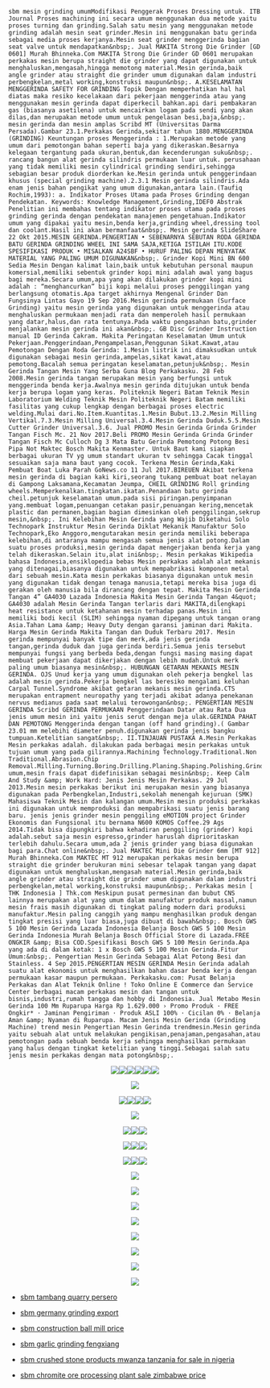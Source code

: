 
```
sbm mesin grinding umumModifikasi Penggerak Proses Dressing untuk. ITB Journal Proses machining ini secara umum menggunakan dua metode yaitu proses turning dan grinding.Salah satu mesin yang menggunakan metode grinding adalah mesin seat grinder.Mesin ini menggunakan batu gerinda sebagai media proses kerjanya.Mesin seat grinder menggerinda bagian seat valve untuk mendapatkan&nbsp;. Jual MAKITA Strong Die Grinder [GD 0601] Murah Bhinneka.Com MAKITA Strong Die Grinder GD 0601 merupakan perkakas mesin berupa straight die grinder yang dapat digunakan untuk menghaluskan,mengasah,hingga memotong material.Mesin gerinda,baik angle grinder atau straight die grinder umum digunakan dalam industri perbengkelan,metal working,konstruksi maupun&nbsp;. A.KESELAMATAN MENGGERINDA SAFETY FOR GRINDING Topik Dengan memperhatikan hal hal diatas maka resiko kecelakaan dari pekerjaan menggerinda atau yang menggunakan mesin gerinda dapat diperkecil bahkan.api dari pembakaran gas (biasanya asetilena) untuk mencairkan logam pada sendi yang akan dilas,dan merupakan metode umum untuk pengelasan besi,baja,&nbsp;. mesin gerinda dan mesin amplas Scribd MT (Universitas Darma Persada).Gambar 23.1.Perkakas Gerinda,sekitar tahun 1880.MENGGERINDA (GRINDING) Keuntungan proses Menggerinda : 1.Merupakan metode yang umum dari pemotongan bahan seperti baja yang dikeraskan.Besarnya kelegaan tergantung pada ukuran,bentuk,dan kecenderungan suku&nbsp;. rancang bangun alat gerinda silindris permukaan luar untuk. perusahaan yang tidak memiliki mesin cylindrical grinding sendiri,sehingga sebagian besar produk diorderkan ke.Mesin gerinda untuk penggerindaan khusus (special grinding machine).2.3.1 Mesin gerinda silindris.Ada enam jenis bahan pengikat yang umum digunakan,antara lain.(Taufiq Rochim,1993): a. Indikator Proses Utama pada Proses Grinding dengan Pendekatan. Keywords: Knowledge Management,Grinding,IDEF0 Abstrak Penelitian ini membahas tentang indikator proses utama pada proses grinding gerinda dengan pendekatan manajemen pengetahuan.Indikator umum yang dipakai yaitu mesin,benda kerja,grinding wheel,dressing tool dan coolant.Hasil ini akan bermanfaat&nbsp;. Mesin gerinda SlideShare 22 Okt 2015.MESIN GERINDA.PENGERTIAN • SEBENARNYA SEBUTAN RODA GERINDA BATU GERINDA GRINDING WHEEL INI SAMA SAJA,KETIGA ISTILAH ITU.KODE SPESIFIKASI PRODUK • MISALKAN A24SBF • HURUF PALING DEPAN MENYATAK MATERIAL YANG PALING UMUM DIGUNAKAN&nbsp;. Grinder Kopi Mini BN 600 Sedia Mesin Dengan kalimat lain,baik untuk kebutuhan personal maupun komersial,memiliki sebentuk grinder kopi mini adalah awal yang bagus bagi mereka.Secara umum,apa yang akan dilakukan grinder kopi mini adalah : “menghancurkan” biji kopi melalui proses penggilingan yang berlangsung otomatis.Apa target akhirnya Mengenal Grinder Dan Fungsinya Lintas Gayo 19 Sep 2016.Mesin gerinda permukaan (Surface Grinding) yaitu mesin gerinda yang digunakan untuk menggerinda atau menghaluskan permukaan menjadi rata dan memperoleh hasil permukaan yang datar,halus,dan rata tentunya.Pada waktu pengasahan batu,grinder menjalankan mesin gerinda ini akan&nbsp;. GB Disc Grinder Instruction manual ID Gerinda Cakram. Makita Peringatan Keselamatan Umum untuk Pekerjaan.Penggerindaan,Pengampelasan,Penggunan Sikat.Kawat,atau Pemotongan Dengan Roda Gerinda: 1.Mesin listrik ini dimaksudkan untuk digunakan sebagai mesin gerinda,ampelas,sikat kawat,atau pemotong.Bacalah semua peringatan keselamatan,petunjuk&nbsp;. Mesin Gerinda Tangan Mesin Yang Serba Guna Blog Perkakasku. 28 Feb 2008.Mesin gerinda tangan merupakan mesin yang berfungsi untuk menggerinda benda kerja.Awalnya mesin gerinda ditujukan untuk benda kerja berupa logam yang keras. Politeknik Negeri Batam Teknik Mesin Laboratorium Welding Teknik Mesin Politeknik Negeri Batam memiliki fasilitas yang cukup lengkap dengan berbagai proses electric welding.Mulai dari.No.Item.Kuantitas.1.Mesin Bubut.13.2.Mesin Milling Vertikal.7.3.Mesin Milling Universal.3.4.Mesin Gerinda Duduk.5.5.Mesin Cutter Grinder Universal.3.6. Jual PROMO Mesin Gerinda Grinda Grinder Tangan Fisch Mc. 21 Nov 2017.Beli PROMO Mesin Gerinda Grinda Grinder Tangan Fisch Mc Culloch Dg 3 Mata Batu Gerinda Pemotong Potong Besi Pipa Not Maktec Bosch Makita Kenmaster. Untuk Baut kami siapkan berbagai ukuran TV yg umum standart ukuran tv sehingga Cacak tinggal sesuaikan saja mana baut yang cocok. Terkena Mesin Gerinda,Kaki Pembuat Boat Luka Parah GoNews.co 11 Jul 2017.BIREUEN Akibat terkena mesin gerinda di bagian kaki kiri,seorang tukang pembuat boat nelayan di Gampong Laksamana,Kecamatan Jeumpa, CHEIL GRINDING Roll grinding wheels.Memperkenalkan.tingkatan.ikatan.Penandaan batu gerinda cheil.petunjuk keselamatan umum.pada sisi piringan.penyimpanan yang.membuat logam,penuangan cetakan pasir,penuangan kering,mencetak plastic dan permanen,bagian bagian dimesinkan oleh penggilingan,sekrup mesin,&nbsp;. Ini Kelebihan Mesin Gerinda yang Wajib Diketahui Solo Technopark Instruktur Mesin Gerinda Diklat Mekanik Manufaktur Solo Technopark,Eko Anggoro,mengutarakan mesin gerinda memiliki beberapa kelebihan,di antaranya mampu mengasah semua jenis alat potong.Dalam suatu proses produksi,mesin gerinda dapat mengerjakan benda kerja yang telah dikeraskan.Selain itu,alat ini&nbsp;. Mesin perkakas Wikipedia bahasa Indonesia,ensiklopedia bebas Mesin perkakas adalah alat mekanis yang ditenagai,biasanya digunakan untuk mempabrikasi komponen metal dari sebuah mesin.Kata mesin perkakas biasanya digunakan untuk mesin yang digunakan tidak dengan tenaga manusia,tetapi mereka bisa juga di gerakan oleh manusia bila dirancang dengan tepat. Makita Mesin Gerinda Tangan 4” GA4030 Lazada Indonesia Makita Mesin Gerinda Tangan 4&quot; GA4030 adalah Mesin Gerinda Tangan terlaris dari MAKITA,dilengkapi heat resistance untuk ketahanan mesin terhadap panas.Mesin ini memiliki bodi kecil (SLIM) sehingga nyaman dipegang untuk tangan orang Asia.Tahan Lama &amp; Heavy Duty dengan garansi jaminan dari Makita. Harga Mesin Gerinda Makita Tangan dan Duduk Terbaru 2017. Mesin gerinda mempunyai banyak tipe dan merk,ada jenis gerinda tangan,gerinda duduk dan juga gerinda berdiri.Semua jenis tersebut mempunyai fungsi yang berbeda beda,dengan fungsi masing masing dapat membuat pekerjaan dapat dikerjakan dengan lebih mudah.Untuk merk paling umum biasanya mesin&nbsp;. HUBUNGAN GETARAN MEKANIS MESIN GERINDA. OJS Unud kerja yang umum digunakan oleh pekerja bengkel las adalah mesin gerinda.Pekerja bengkel las beresiko mengalami keluhan Carpal Tunnel.Syndrome akibat getaran mekanis mesin gerinda.CTS merupakan entrapment neuropathy yang terjadi akibat adanya penekanan nervus medianus pada saat melalui terowongan&nbsp;. PENGERTIAN MESIN GERINDA Scribd GERINDA PERMUKAAN Penggerindaan Datar atau Rata Dua jenis umum mesin ini yaitu jenis serut dengan meja ulak.GERINDA PAHAT DAN PEMOTONG Menggerinda dengan tangan (off hand grinding).( Gambar 23.01 mm melebihi diameter penuh.digunakan gerinda jenis bangku tumpuan.Ketelitian sangat&nbsp;. II.TINJAUAN PUSTAKA A.Mesin Perkakas Mesin perkakas adalah. dilakukan pada berbagai mesin perkakas untuk tujuan umum yang pada gilirannya.Machining Technology.Traditional.Non Traditional.Abrasion.Chip Removal.Milling.Turning.Boring.Drilling.Planing.Shaping.Polishing.Grinding.Honing.Superfinishing.Secara umum,mesin frais dapat didefinisikan sebagai mesin&nbsp;. Keep Calm And Study &amp; Work Hard: Jenis Jenis Mesin Perkakas. 29 Jul 2013.Mesin mesin perkakas berikut ini merupakan mesin yang biasanya digunakan pada Perbengkelan,Industri,sekolah menengah kejuruan (SMK) Mahasiswa Teknik Mesin dan kalangan umum.Mesin mesin produksi perkakas ini digunakan untuk memproduksi dan mempabrikasi suatu jenis barang baru. jenis jenis grinder mesin penggiling eMOTION project Grinder Ekonomis dan Fungsional itu bernama N600 KOMOS Coffee.29 Ags 2014.Tidak bisa dipungkiri bahwa kehadiran penggiling (grinder) kopi adalah.sebut saja mesin espresso,grinder haruslah diprioritaskan terlebih dahulu.Secara umum,ada 2 jenis grinder yang biasa digunakan bagi para.Chat online&nbsp;. Jual MAKTEC Mini Die Grinder 6mm [MT 912] Murah Bhinneka.Com MAKTEC MT 912 merupakan perkakas mesin berupa straight die grinder berukuran mini sebesar telapak tangan yang dapat digunakan untuk menghaluskan,mengasah material.Mesin gerinda,baik angle grinder atau straight die grinder umum digunakan dalam industri perbengkelan,metal working,konstruksi maupun&nbsp;. ﻿Perkakas mesin [ THK Indonesia ] Thk.com Meskipun pusat permesinan dan bubut CNS lainnya merupakan alat yang umum dalam manufaktur produk massal,namun mesin frais masih digunakan di tingkat paling modern dari produksi manufaktur.Mesin paling canggih yang mampu menghasilkan produk dengan tingkat presisi yang luar biasa,juga dibuat di bawah&nbsp;. Bosch GWS 5 100 Mesin Gerinda Lazada Indonesia Belanja Bosch GWS 5 100 Mesin Gerinda Indonesia Murah Belanja Bosch Official Store di Lazada.FREE ONGKIR &amp; Bisa COD.Spesifikasi Bosch GWS 5 100 Mesin Gerinda.Apa yang ada di dalam kotak: 1 x Bosch GWS 5 100 Mesin Gerinda.Fitur Umum:&nbsp;. Pengertian Mesin Gerinda Sebagai Alat Potong Besi dan Stainless. 4 Sep 2015.PENGERTIAN MESIN GERINDA Mesin Gerinda adalah suatu alat ekonomis untuk menghasilkan bahan dasar benda kerja dengan permukaan kasar maupun permukaan. Perkakasku.com: Pusat Belanja Perkakas dan Alat Teknik Online ! Toko Online E Commerce dan Service Center berbagai macam perkakas mesin dan tangan untuk bisnis,industri,rumah tangga dan hobby di Indonesia. Jual Metabo Mesin Gerinda 100 Mm Ruparupa Harga Rp 1.629.000 › Promo Produk · FREE Ongkir* · Jaminan Pengiriman · Produk ASLI 100% · Cicilan 0% · Belanja Aman &amp; Nyaman di Ruparupa. Macam Jenis Mesin Gerinda (Grinding Machine) trend mesin Pengertian Mesin Gerinda trendmesin.Mesin gerinda yaitu sebuah alat untuk melakukan pengikisan,penajaman,pengasahan,atau pemotongan pada sebuah benda kerja sehingga menghasilkan permukaan yang halus dengan tingkat ketelitian yang tinggi.Sebagai salah satu jenis mesin perkakas dengan mata potong&nbsp;. 
```

<div align="center">
  
<a rel="nofollow" href="https://m.shibang-china.com?f=github&k=sbm+mesin+grinding+umum"><img src="https://static.shibang-china.com/en/l.png"></a><img src="https://static.shibang-china.com/en/hw.png"><a rel="nofollow" href="https://m.shibang-china.com/product/?f=github&k=sbm+mesin+grinding+umum"><img src="https://static.shibang-china.com/en/p.png"></a><a rel="nofollow" href="https://m.shibang-china.com/cases/?f=github&k=sbm+mesin+grinding+umum"><img src="https://static.shibang-china.com/en/c.png"></a><a rel="nofollow" href="https://m.shibang-china.com/news/?f=github&k=sbm+mesin+grinding+umum"><img src="https://static.shibang-china.com/en/n.png"></a><a rel="nofollow" href="https://m.shibang-china.com?f=github&k=sbm+mesin+grinding+umum"><img src="https://static.shibang-china.com/en/m.png"></a>

<a rel="nofollow" href="https://m.shibang-china.com/product/?f=github&k=sbm+mesin+grinding+umum"><img src="https://static.shibang-china.com/en/b.jpg"></a>
  
<a rel="nofollow" href="https://m.shibang-china.com/solution-aggregate.html?f=github&k=sbm+mesin+grinding+umum"><img src="https://static.shibang-china.com/en/a.jpg"></a><a rel="nofollow" href="https://m.shibang-china.com/solution-mine.html?f=github&k=sbm+mesin+grinding+umum"><img src="https://static.shibang-china.com/en/m.jpg"></a><a rel="nofollow" href="https://m.shibang-china.com/solution-mill.html?f=github&k=sbm+mesin+grinding+umum"><img src="https://static.shibang-china.com/en/g.jpg"></a><a rel="nofollow" href="https://m.shibang-china.com/solution-epc.html?f=github&k=sbm+mesin+grinding+umum"><img src="https://static.shibang-china.com/en/e.jpg"></a>

<a rel="nofollow" href="https://m.shibang-china.com/product/?f=github&k=sbm+mesin+grinding+umum"><img src="https://static.shibang-china.com/en/a-p.png"></a>

<a rel="nofollow" href="https://m.shibang-china.com/product/crusher/c6x.html?f=github&k=sbm+mesin+grinding+umum"><img src="https://static.shibang-china.com/en/j.jpg"></a><a rel="nofollow" href="https://m.shibang-china.com/product/crusher/ci5x.html?f=github&k=sbm+mesin+grinding+umum"><img src="https://static.shibang-china.com/en/i.jpg"></a><a rel="nofollow" href="https://m.shibang-china.com/product/crusher/hst.html?f=github&k=sbm+mesin+grinding+umum"><img src="https://static.shibang-china.com/en/c.jpg"></a>

<a rel="nofollow" href="https://m.shibang-china.com/product/mill/mtw.html?f=github&k=sbm+mesin+grinding+umum"><img src="https://static.shibang-china.com/en/mtw.jpg"></a><a rel="nofollow" href="https://m.shibang-china.com/product/mill/scm.html?f=github&k=sbm+mesin+grinding+umum"><img src="https://static.shibang-china.com/en/scm.jpg"></a><a rel="nofollow" href="https://m.shibang-china.com/product/mill/lm.html?f=github&k=sbm+mesin+grinding+umum"><img src="https://static.shibang-china.com/en/lm.jpg"></a>

<a rel="nofollow" href="https://m.shibang-china.com/product/sand/vsi6x.html?f=github&k=sbm+mesin+grinding+umum"><img src="https://static.shibang-china.com/en/6x.jpg"></a><a rel="nofollow" href="https://m.shibang-china.com/product/sand/vu.html?f=github&k=sbm+mesin+grinding+umum"><img src="https://static.shibang-china.com/en/vu.jpg"></a><a rel="nofollow" href="https://m.shibang-china.com/product/mobile/klun.html?f=github&k=sbm+mesin+grinding+umum"><img src="https://static.shibang-china.com/en/k.jpg"></a>

<a rel="nofollow" href="https://m.shibang-china.com/cases/?f=github&k=sbm+mesin+grinding+umum"><img src="https://static.shibang-china.com/en/case.png"></a>

<a rel="nofollow" href="https://m.shibang-china.com/cases/aggregate/202.html?f=github&k=sbm+mesin+grinding+umum"><img src="https://static.shibang-china.com/en/c-1.jpg"></a>

<a rel="nofollow" href="https://m.shibang-china.com/cases/aggregate/203.html?f=github&k=sbm+mesin+grinding+umum"><img src="https://static.shibang-china.com/en/c-2.jpg"></a>

<a rel="nofollow" href="https://m.shibang-china.com/cases/mill/123.html?f=github&k=sbm+mesin+grinding+umum"><img src="https://static.shibang-china.com/en/c-3.jpg"></a>

<a rel="nofollow" href="https://m.shibang-china.com/contact_us.html?f=github&k=sbm+mesin+grinding+umum"><img src="https://static.shibang-china.com/en/contact.png"></a>

<a rel="nofollow" href="https://swt.shibang-china.com/?f=github&k=sbm+mesin+grinding+umum"><img src="https://static.shibang-china.com/en/chat.png"></a>

<a rel="nofollow" href="https://whatsapp.shibangsoft.com/WhatsApp.php?f=github&k=sbm+mesin+grinding+umum"><img src="https://static.shibang-china.com/en/whatsapp.png"></a>

<a rel="nofollow" href="https://m.shibang-china.com/?f=github&k=sbm+mesin+grinding+umum"><img src="https://static.shibang-china.com/en/website.png"></a>

</div>


* [sbm tambang quarry persero](sbm%20tambang%20quarry%20persero.md)

* [sbm germany grinding export](sbm%20germany%20grinding%20export.md)

* [sbm construction ball mill price](sbm%20construction%20ball%20mill%20price.md)

* [sbm garlic grinding fengxiang](sbm%20garlic%20grinding%20fengxiang.md)

* [sbm crushed stone products mwanza tanzania for sale in nigeria](sbm%20crushed%20stone%20products%20mwanza%20tanzania%20for%20sale%20in%20nigeria.md)

* [sbm chromite ore processing plant sale zimbabwe price](sbm%20chromite%20ore%20processing%20plant%20sale%20zimbabwe%20price.md)